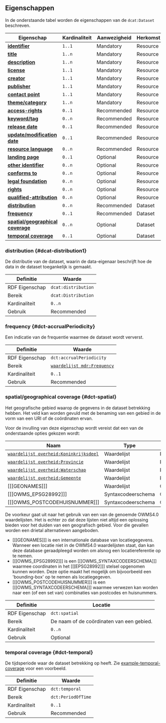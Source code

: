 ## Eigenschappen

In de onderstaande tabel worden de eigenschappen van de `dcat:Dataset` beschreven.

| **Eigenschap**                                          | Kardinaliteit | Aanwezigheid | Herkomst |
| ------------------------------------------------------- | ------------- | ------------ | -------- |
| [**identifier**](#dct-identifier)                       | `1..1`        | Mandatory    | Resource |
| [**title**](#dct-title)                                 | `1..n`        | Mandatory    | Resource |
| [**description**](#dct-description)                     | `1..n`        | Mandatory    | Resource |
| [**license**](#dct-license)                             | `1..1`        | Mandatory    | Resource |
| [**creator**](#dct-creator)                             | `1..1`        | Mandatory    | Resource |
| [**publisher**](#dct-publisher)                         | `1..1`        | Mandatory    | Resource |
| [**contact point**](#dcat-contactPoint)                 | `1..1`        | Mandatory    | Resource |
| [**theme/category**](#dcat-theme)                       | `1..n`        | Mandatory    | Resource |
| [**access-rights**](#dct-accessRights)                  | `0..1`        | Recommended  | Resource |
| [**keyword/tag**](#dcat-keyword)                        | `0..n`        | Recommended  | Resource |
| [**release date**](#dct-issued)                         | `0..1`        | Recommended  | Resource |
| [**update/modification date**](#dct-modified)           | `0..1`        | Recommended  | Resource |
| [**resource language**](#dct-language)                  | `0..n`        | Recommended  | Resource |
| [**landing page**](#dcat-landingPage)                   | `0..1`        | Optional     | Resource |
| [**other identifier**](#adms-identifier)                | `0..n`        | Optional     | Resource |
| [**conforms to**](#dct-conformsTo)                      | `0..n`        | Optional     | Resource |
| [**legal foundation**](#donl-grondslag)                 | `0..n`        | Optional     | Resource |
| [**rights**](#rights)                                   | `0..n`        | Optional     | Resource |
| [**qualified-attribution**](#prov-qualifiedAttribution) | `0..n`        | Optional     | Resource |
| [**distribution**](#dcat-distribution1)                 | `0..n`        | Recommended  | Dataset  |
| [**frequency**](#dct-accrualPeriodicity)                | `0..1`        | Recommended  | Dataset  |
| [**spatial/geographical coverage**](#dct-spatial)       | `0..n`        | Optional     | Dataset  |
| [**temporal coverage**](#dct-temporal)                  | `0..1`        | Optional     | Dataset  |

### distribution {#dcat-distribution1}

De distributie van de dataset, waarin de data-eigenaar beschrijft hoe de data in de dataset toegankelijk is gemaakt.

| Definitie      | Waarde              |
| -------------- | ------------------- |
| RDF Eigenschap | `dcat:distribution` |
| Bereik         | `dcat:Distribution` |
| Kardinaliteit  | `0..n`              |
| Gebruik        | Recommended         |

### frequency {#dct-accrualPeriodicity}

Een indicatie van de frequentie waarmee de dataset wordt ververst.

| Definitie      | Waarde                                                    |
| -------------- | --------------------------------------------------------- |
| RDF Eigenschap | `dct:accrualPeriodicity`                                  |
| Bereik         | [`waardelijst mdr:Frequency`](#waardelijst-mdr-Frequency) |
| Kardinaliteit  | `0..1`                                                    |
| Gebruik        | Recommended                                               |

### spatial/geographical coverage {#dct-spatial}

Het geografische gebied waarop de gegevens in de dataset betrekking hebben. Het veld kan worden gevuld met de benaming 
van een gebied in de vorm van een URI of de coördinaten ervan.

Voor de invulling van deze eigenschap wordt vereist dat een van de onderstaande opties gekozen wordt:

| Naam                                                                            | Type               | Gebruik     |
| ------------------------------------------------------------------------------- | ------------------ | ----------- |
| [`waardelijst overheid:Koninkrijksdeel`](#waardelijst-overheid-Koninkrijksdeel) | Waardelijst        | Recommended |
| [`waardelijst overheid:Provincie`](#waardelijst-overheid-Provincie)             | Waardelijst        | Recommended |
| [`waardelijst overheid:Waterschap`](#waardelijst-overheid-Waterschap)           | Waardelijst        | Recommended |
| [`waardelijst overheid:Gemeente`](#waardelijst-overheid-Gemeente)               | Waardelijst        | Recommended |
| [[[GEONAMES]]]                                                                  | Waardelijst        | Optional    |
| [[[OWMS_EPSG28992]]]                                                            | Syntaxcodeerschema | Optional    |
| [[[OWMS_POSTCODEHUISNUMMER]]]                                                   | Syntaxcodeerschema | Optional    |

De voorkeur gaat uit naar het gebruik van een van de genoemde OWMS4.0 waardelijsten. Het is echter zo dat deze lijsten
niet altijd een oplossing bieden voor het duiden van een geografisch gebied. Voor die gevallen worden een drietal 
alternatieven aangeboden.

- [[[GEONAMES]]] is een internationale database van locatiegegevens. Wanneer een locatie niet in de OWMS4.0 
  waardelijsten staat, dan kan deze database geraadpleegd worden om alsnog een locatiereferentie op te nemen.
- [[[OWMS_EPSG28992]]] is een [[[OWMS_SYNTAXCODEERSCHEMA]]] waarmee coordinaten in het [[[EPSG28992]]] stelsel opgenomen 
  kunnen worden. Deze optie maakt het mogelijk om bijvoorbeeld een 'bounding-box' op te nemen als locatiegegeven.
- [[[OWMS_POSTCODEHUISNUMMER]]] is een [[[OWMS_SYNTAXCODEERSCHEMA]]] waarmee verwezen kan worden naar een (of een set 
  van) combinaties van postcodes en huisnummers.

| Definitie      | Locatie                                   |
| -------------- | ----------------------------------------- |
| RDF Eigenschap | `dct:spatial`                             |
| Bereik         | De naam of de coördinaten van een gebied. |
| Kardinaliteit  | `0..n`                                    |
| Gebruik        | Optional                                  |

<div class="issue" data-number="3"></div>

### temporal coverage {#dct-temporal}

De tijdsperiode waar de dataset betrekking op heeft. Zie [example-temporal-coverage](#example-temporal-coverage) voor een voorbeeld.

| Definitie      | Waarde             |
| -------------- | ------------------ |
| RDF Eigenschap | `dct:temporal`     |
| Bereik         | `dct:PeriodOfTime` |
| Kardinaliteit  | `0..1`             |
| Gebruik        | Recommended        |

